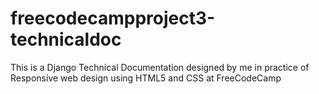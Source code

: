 # freecodecampproject3-technicaldoc
This is a Django Technical Documentation designed by me in practice of Responsive web design using HTML5 and CSS at FreeCodeCamp
